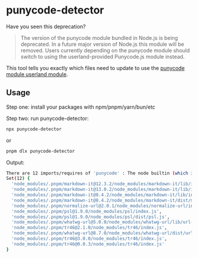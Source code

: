 # punycode-detector

Have you seen this deprecation?

> The version of the punycode module bundled in Node.js is being deprecated. In a future major version of Node.js this module will be removed. Users currently depending on the punycode module should switch to using the userland-provided Punycode.js module instead.



This tool tells you exactly which files need to update to use the [punycode module userland module](https://github.com/mathiasbynens/punycode.js).

## Usage

Step one: install your packages with npm/pnpm/yarn/bun/etc

Step two: run punycode-detector:

```bash
npx punycode-detector
```
or 
```bash 
pnpm dlx punycode-detector
```

Output:
```bash
There are 12 imports/requires of 'punycode' : The node builtin (which is deprecated) and not the 'punycode/' userland package.
Set(12) {
  'node_modules/.pnpm/markdown-it@12.3.2/node_modules/markdown-it/lib/index.js',
  'node_modules/.pnpm/markdown-it@13.0.2/node_modules/markdown-it/lib/index.js',
  'node_modules/.pnpm/markdown-it@8.4.2/node_modules/markdown-it/lib/index.js',
  'node_modules/.pnpm/markdown-it@8.4.2/node_modules/markdown-it/dist/markdown-it.js',
  'node_modules/.pnpm/normalize-url@2.0.1/node_modules/normalize-url/index.js',
  'node_modules/.pnpm/psl@1.9.0/node_modules/psl/index.js',
  'node_modules/.pnpm/psl@1.9.0/node_modules/psl/dist/psl.js',
  'node_modules/.pnpm/whatwg-url@5.0.0/node_modules/whatwg-url/lib/url-state-machine.js',
  'node_modules/.pnpm/tr46@2.1.0/node_modules/tr46/index.js',
  'node_modules/.pnpm/whatwg-url@8.7.0/node_modules/whatwg-url/dist/url-state-machine.js',
  'node_modules/.pnpm/tr46@3.0.0/node_modules/tr46/index.js',
  'node_modules/.pnpm/tr46@0.0.3/node_modules/tr46/index.js'
}

```
